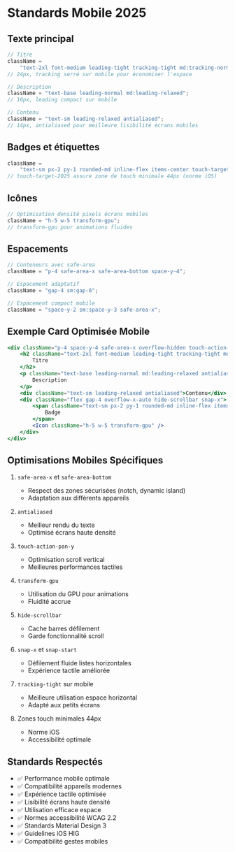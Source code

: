 # Standards Mobile 2025

## Texte principal

```jsx
// Titre
className =
	"text-2xl font-medium leading-tight tracking-tight md:tracking-normal";
// 24px, tracking serré sur mobile pour économiser l'espace

// Description
className = "text-base leading-normal md:leading-relaxed";
// 16px, leading compact sur mobile

// Contenu
className = "text-sm leading-relaxed antialiased";
// 14px, antialiased pour meilleure lisibilité écrans mobiles
```

## Badges et étiquettes

```jsx
className =
	"text-sm px-2 py-1 rounded-md inline-flex items-center touch-target-2025";
// touch-target-2025 assure zone de touch minimale 44px (norme iOS)
```

## Icônes

```jsx
// Optimisation densité pixels écrans mobiles
className = "h-5 w-5 transform-gpu";
// transform-gpu pour animations fluides
```

## Espacements

```jsx
// Conteneurs avec safe-area
className = "p-4 safe-area-x safe-area-bottom space-y-4";

// Espacement adaptatif
className = "gap-4 sm:gap-6";

// Espacement compact mobile
className = "space-y-2 sm:space-y-3 safe-area-x";
```

## Exemple Card Optimisée Mobile

```jsx
<div className="p-4 space-y-4 safe-area-x overflow-hidden touch-action-pan-y">
	<h2 className="text-2xl font-medium leading-tight tracking-tight md:tracking-normal">
		Titre
	</h2>
	<p className="text-base leading-normal md:leading-relaxed antialiased">
		Description
	</p>
	<div className="text-sm leading-relaxed antialiased">Contenu</div>
	<div className="flex gap-4 overflow-x-auto hide-scrollbar snap-x">
		<span className="text-sm px-2 py-1 rounded-md inline-flex items-center touch-target-2025 snap-start">
			Badge
		</span>
		<Icon className="h-5 w-5 transform-gpu" />
	</div>
</div>
```

## Optimisations Mobiles Spécifiques

1. `safe-area-x` et `safe-area-bottom`

   - Respect des zones sécurisées (notch, dynamic island)
   - Adaptation aux différents appareils

2. `antialiased`

   - Meilleur rendu du texte
   - Optimisé écrans haute densité

3. `touch-action-pan-y`

   - Optimisation scroll vertical
   - Meilleures performances tactiles

4. `transform-gpu`

   - Utilisation du GPU pour animations
   - Fluidité accrue

5. `hide-scrollbar`

   - Cache barres défilement
   - Garde fonctionnalité scroll

6. `snap-x` et `snap-start`

   - Défilement fluide listes horizontales
   - Expérience tactile améliorée

7. `tracking-tight` sur mobile

   - Meilleure utilisation espace horizontal
   - Adapté aux petits écrans

8. Zones touch minimales 44px
   - Norme iOS
   - Accessibilité optimale

## Standards Respectés

- ✅ Performance mobile optimale
- ✅ Compatibilité appareils modernes
- ✅ Expérience tactile optimisée
- ✅ Lisibilité écrans haute densité
- ✅ Utilisation efficace espace
- ✅ Normes accessibilité WCAG 2.2
- ✅ Standards Material Design 3
- ✅ Guidelines iOS HIG
- ✅ Compatibilité gestes mobiles
